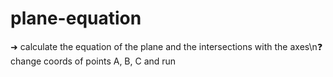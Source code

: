 # plane-equation

➜ calculate the equation of the plane and the intersections with the axes\n❓ change coords of points A, B, C and run
